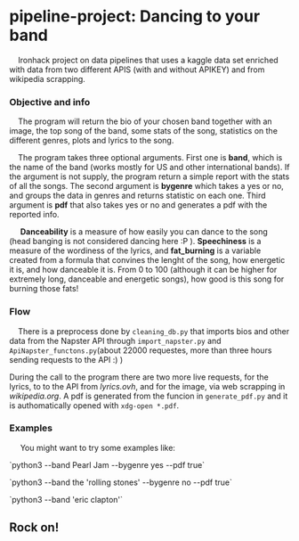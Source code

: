 # pipeline-project: Dancing to your band


<p>&nbsp;&nbsp;&nbsp;&nbsp;Ironhack project on data pipelines that uses a kaggle data set enriched with data from two different APIS (with and without APIKEY) and from wikipedia scrapping.

### Objective and info

<p>&nbsp;&nbsp;&nbsp;&nbsp;The program will return the bio of your chosen band together with an image, the top song of the band, some stats of the song, statistics on the different genres, plots and lyrics to the song.

<p>&nbsp;&nbsp;&nbsp;&nbsp;The program takes three optional arguments. First one is <strong>band</strong>, which is the name of the band (works mostly for US and other international bands). If the argument is not supply, the program return a simple report with the stats of all the songs. The second argument is <strong>bygenre</strong> which takes a yes or no, and groups the data in genres and returns statistic on each one. Third argument is <strong>pdf</strong> that also takes yes or no and generates a pdf with the reported info.<p>&nbsp;&nbsp;&nbsp;&nbsp; <strong>Danceability</strong> is a measure of how easily you can dance to the song (head banging is not considered dancing here :P ). <strong>Speechiness</strong> is a measure of the wordiness of the lyrics, and <strong>fat_burning</strong> is a variable created from a formula that convines the lenght of the song, how energetic it is, and how danceable it is. From 0 to 100 (although it can be higher for extremely long, danceable and energetic songs), how good is this song for burning those fats!

### Flow

&nbsp;&nbsp;&nbsp;&nbsp;There is a preprocess done by `cleaning_db.py` that imports bios and other data from the Napster API through `import_napster.py` and `ApiNapster_functons.py`(about 22000 requestes, more than three hours sending requests to the API :) )</p> During the call to the program there are two more live requests, for the lyrics, to to the API from *lyrics.ovh*, and for the image, via web scrapping in *wikipedia.org*. A pdf is generated from the funcion in `generate_pdf.py` and it is authomatically opened with `xdg-open *.pdf`. 

### Examples

&nbsp;&nbsp;&nbsp;&nbsp; You might want to try some examples like:
<p>`python3 --band Pearl Jam --bygenre yes --pdf true`</p>
<p>`python3 --band the 'rolling stones' --bygenre no --pdf true`</p>
<p>`python3 --band 'eric clapton'`</p>

## Rock on!
